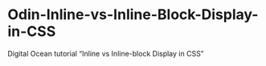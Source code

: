 # Odin-Inline-vs-Inline-Block-Display-in-CSS
Digital Ocean tutorial “Inline vs Inline-block Display in CSS"
